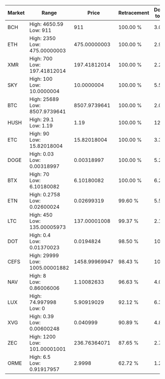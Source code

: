 | Market | Range | Price| Retracement | Doubles to 50% |
| --- | --- | --- | --- | --- |
| BCH | High: 4650.59<br />Low: 911 | 911 | 100.00 % | 3.05 |
| ETH | High: 2350<br />Low: 475.00000003 | 475.00000003 | 100.00 % | 2.97 |
| XMR | High: 700<br />Low: 197.41812014 | 197.41812014 | 100.00 % | 2.27 |
| SKY | High: 100<br />Low: 10.0000004 | 10.0000004 | 100.00 % | 5.50 |
| BTC | High: 25689<br />Low: 8507.9739641 | 8507.9739641 | 100.00 % | 2.01 |
| HUSH | High: 29.1<br />Low: 1.19 | 1.19 | 100.00 % | 12.73 |
| ETC | High: 90<br />Low: 15.82018004 | 15.82018004 | 100.00 % | 3.34 |
| DOGE | High: 0.03<br />Low: 0.00318997 | 0.00318997 | 100.00 % | 5.20 |
| BTX | High: 70<br />Low: 6.10180082 | 6.10180082 | 100.00 % | 6.24 |
| ETN | High: 0.2758<br />Low: 0.02600024 | 0.02699319 | 99.60 % | 5.59 |
| LTC | High: 450<br />Low: 135.00005973 | 137.00001008 | 99.37 % | 2.14 |
| DOT | High: 0.4<br />Low: 0.01370023 | 0.0194824 | 98.50 % | 10.62 |
| CEFS | High: 29999<br />Low: 1005.00001882 | 1458.99969947 | 98.43 % | 10.63 |
| NAV | High: 8<br />Low: 0.86006006 | 1.10082633 | 96.63 % | 4.02 |
| LUX | High: 74.997998<br />Low: 0 | 5.90919029 | 92.12 % | 6.35 |
| XVG | High: 0.39<br />Low: 0.00600248 | 0.040999 | 90.89 % | 4.83 |
| ZEC | High: 1200<br />Low: 101.00001001 | 236.76364071 | 87.65 % | 2.75 |
| ORME | High: 6.5<br />Low: 0.91917957 | 2.9998 | 62.72 % | 1.24 |
